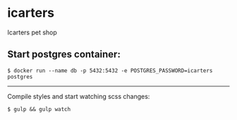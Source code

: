 # icarters
Icarters pet shop
## Start postgres container:

```shell
$ docker run --name db -p 5432:5432 -e POSTGRES_PASSWORD=icarters postgres
```
---
Compile styles and start watching scss changes:

```shell
$ gulp && gulp watch
```